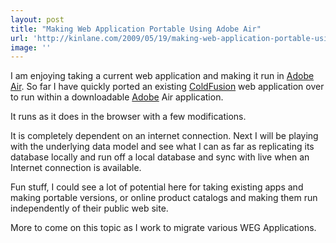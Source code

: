 ```yaml
---
layout: post
title: "Making Web Application Portable Using Adobe Air"
url: 'http://kinlane.com/2009/05/19/making-web-application-portable-using-adobe-air/'
image: ''
---
```


I am enjoying taking a current web application and making it run in [Adobe Air][1]. So far I have quickly ported an existing [ColdFusion][2] web application over to run within a downloadable [Adobe][3] Air application.

It runs as it does in the browser with a few modifications.

It is completely dependent on an internet connection. Next I will be playing with the underlying data model and see what I can as far as replicating its database locally and run off a local database and sync with live when an Internet connection is available.

Fun stuff, I could see a lot of potential here for taking existing apps and making portable versions, or online product catalogs and making them run independently of their public web site.

More to come on this topic as I work to migrate various WEG Applications.

   [1]: http://www.adobe.com/products/air/ (Adobe Integrated Runtime)
   [2]: http://www.adobe.com/products/coldfusion (ColdFusion)
   [3]: http://www.adobe.com/ (Adobe Systems)
